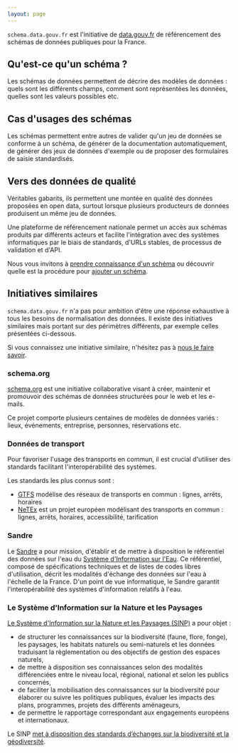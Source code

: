 ```yaml
---
layout: page
---
```


`schema.data.gouv.fr` est l'initiative de [data.gouv.fr](https://www.data.gouv.fr) de référencement des schémas de données publiques pour la France.

## Qu'est-ce qu'un schéma ?
Les schémas de données permettent de décrire des modèles de données : quels sont les différents champs, comment sont représentées les données, quelles sont les valeurs possibles etc.

## Cas d'usages des schémas
Les schémas permettent entre autres de valider qu'un jeu de données se conforme à un schéma, de générer de la documentation automatiquement, de générer des jeux de données d'exemple ou de proposer des formulaires de saisie standardisés.

## Vers des données de qualité
Véritables gabarits, ils permettent une montée en qualité des données proposées en open data, surtout lorsque plusieurs producteurs de données produisent un même jeu de données.

Une plateforme de référencement nationale permet un accès aux schémas produits par différents acteurs et facilite l'intégration avec des systèmes informatiques par le biais de standards, d'URLs stables, de processus de validation et d'API.

Nous vous invitons à [prendre connaissance d'un schéma](/etalab/schema-irve/latest.html) ou découvrir quelle est la procédure pour [ajouter un schéma](/documentation/ajouter-un-schema).

## Initiatives similaires

`schema.data.gouv.fr` n'a pas pour ambition d'être une réponse exhaustive à tous les besoins de normalisation des données. Il existe des initiatives similaires mais portant sur des périmètres différents, par exemple celles présentées ci-dessous.

Si vous connaissez une initiative similaire, n'hésitez pas à [nous le faire savoir](https://github.com/etalab/schema.data.gouv.fr/issues/new).

### schema.org
[schema.org](https://schema.org) est une initiative collaborative visant à créer, maintenir et promouvoir des schémas de données structurées pour le web et les e-mails.

Ce projet comporte plusieurs centaines de modèles de données variés : lieux, événements, entreprise, personnes, réservations etc.

### Données de transport
Pour favoriser l'usage des transports en commun, il est crucial d'utiliser des standards facilitant l'interopérabilité des systèmes.

Les standards les plus connus sont :

- [GTFS](https://developers.google.com/transit/gtfs) modélise des réseaux de transports en commun : lignes, arrêts, horaires
- [NeTEx](http://netex-cen.eu) est un projet européen modélisant des transports en commun : lignes, arrêts, horaires, accessibilité, tarification

### Sandre

Le [Sandre](http://www.sandre.eaufrance.fr) a pour mission, d'établir et de mettre à disposition le référentiel des données sur l'eau du [Système d'Information sur l'Eau](http://www.sandre.eaufrance.fr/concept/système-dinformation-sur-leau). Ce référentiel, composé de spécifications techniques et de listes de codes libres d'utilisation, décrit les modalités d'échange des données sur l'eau à l'échelle de la France. D'un point de vue informatique, le Sandre garantit l'interopérabilité des systèmes d'information relatifs à l'eau.

### Le Système d'Information sur la Nature et les Paysages

[Le Système d'Information sur la Nature et les Paysages (SINP)](http://www.naturefrance.fr/sinp/presentation-du-sinp) a pour objet :

- de structurer les connaissances sur la biodiversité (faune, flore, fonge), les paysages, les habitats naturels ou semi-naturels et les données traduisant la règlementation ou des objectifs de gestion des espaces naturels,
- de  mettre à disposition ses connaissances selon des modalités différenciées entre le niveau local, régional, national et selon les publics concernés,
- de faciliter la mobilisation des connaissances sur la biodiversité pour élaborer ou suivre les politiques publiques, évaluer les impacts des plans, programmes, projets des différents aménageurs,
- de permettre le rapportage correspondant aux engagements européens et internationaux.

Le SINP [met à disposition des standards d’échanges sur la biodiversité et la géodiversité](http://standards-sinp.mnhn.fr).
